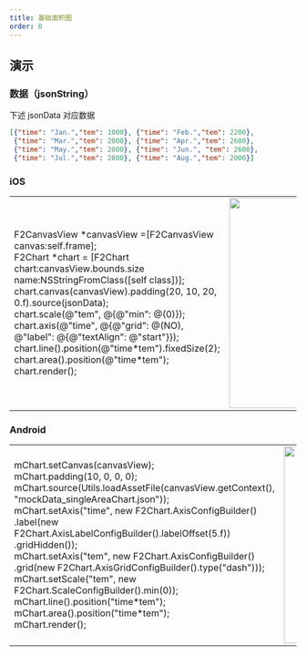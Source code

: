 ```yaml
---
title: 基础面积图
order: 0
---
```



## 演示


### 数据（jsonString）
下述 jsonData 对应数据

```json
[{"time": "Jan.","tem": 1000}, {"time": "Feb.","tem": 2200}, 
 {"time": "Mar.","tem": 2000}, {"time": "Apr.","tem": 2600}, 
 {"time": "May.","tem": 2000}, {"time": "Jun.", "tem": 2600},
 {"time": "Jul.","tem": 2800}, {"time": "Aug.","tem": 2000}]
```


### iOS
<html>
    <table style="margin-left: auto; margin-right: auto;">
        <tr>
            <td width= 55%>
             F2CanvasView *canvasView =[F2CanvasView canvas:self.frame];<br/>
             F2Chart *chart = [F2Chart chart:canvasView.bounds.size name:NSStringFromClass([self class])];<br/>
             chart.canvas(canvasView).padding(20, 10, 20, 0.f).source(jsonData); <br/>
             chart.scale(@"tem", @{@"min": @(0)});<br/>
             chart.axis(@"time", @{@"grid": @(NO), @"label": @{@"textAlign": @"start"}});<br/>
             chart.line().position(@"time*tem").fixedSize(2);<br/>
             chart.area().position(@"time*tem");<br/>
             chart.render(); <br/>
            </td>
            <td>
             <img src="https://gw.alipayobjects.com/mdn/rms_04a9e5/afts/img/A*GppGQKVTQFwAAAAAAAAAAAAAARQnAQ" style="max-height: 100%" width = "346" height = "369" />
            </td>
        </tr>
    </table>
</html>


### Android
<html>
    <table style="margin-left: auto; margin-right: auto;">
        <tr>
            <td  width = 55%>
             mChart.setCanvas(canvasView);<br/>
             mChart.padding(10, 0, 0, 0);<br/>
             mChart.source(Utils.loadAssetFile(canvasView.getContext(), "mockData_singleAreaChart.json"));<br/>
             mChart.setAxis("time", new F2Chart.AxisConfigBuilder() <br/>
                     .label(new F2Chart.AxisLabelConfigBuilder().labelOffset(5.f))
                     .gridHidden());<br/>
             mChart.setAxis("tem", new F2Chart.AxisConfigBuilder() <br/>
                     .grid(new F2Chart.AxisGridConfigBuilder().type("dash")));<br/>
             mChart.setScale("tem", new F2Chart.ScaleConfigBuilder().min(0));<br/>
             mChart.line().position("time*tem");<br/>
             mChart.area().position("time*tem");<br/>
             mChart.render();<br/>
            </td>
            <td>
             <img src="https://gw.alipayobjects.com/mdn/rms_04a9e5/afts/img/A*g09TSb9u_FMAAAAAAAAAAAAAARQnAQ" style="max-height: 100%" width = "346"/>
            </td>
        </tr>
    </table>
</html>
